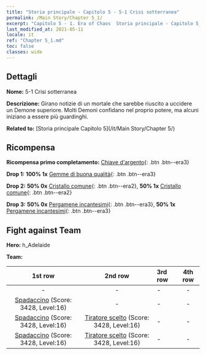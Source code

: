 ```yaml
---
title: "Storia principale - Capitolo 5 - 5-1 Crisi sotterranea"
permalink: /Main Story/Chapter 5_1/
excerpt: "Capitolo 5 - 1. Era of Chaos  Storia principale - Capitolo 5_1. 5-1 Crisi sotterranea"
last_modified_at: 2021-05-11
locale: it
ref: "Chapter 5_1.md"
toc: false
classes: wide
---
```


## Dettagli

 **Nome:** 5-1 Crisi sotterranea

 **Descrizione:** Girano notizie di un mortale che sarebbe riuscito a uccidere un Demone superiore. Molti Demoni confidano nel proprio potere, ma alcuni iniziano a essere più guardinghi.

 **Related to:** [Storia principale Capitolo 5](/it/Main Story/Chapter 5/)

## Ricompensa

 **Ricompensa primo completamento:** [Chiave d'argento](/ItemsIT/con_693/){: .btn .btn--era3}

 **Drop 1:** **100% 1x** [Gemme di buona qualità](/ItemsIT/mat_16/){: .btn .btn--era3}

 **Drop 2:** **50% 0x** [Cristallo comune](/ItemsIT/mat_11/){: .btn .btn--era2}, **50% 1x** [Cristallo comune](/ItemsIT/mat_11/){: .btn .btn--era2}

 **Drop 3:** **50% 0x** [Pergamene incantesimi](/ItemsIT/con_694/){: .btn .btn--era3}, **50% 1x** [Pergamene incantesimi](/ItemsIT/con_694/){: .btn .btn--era3}


## Fight against Team
 **Hero:** h_Adelaide

 **Team:**


  | 1st row | 2nd row | 3rd row | 4th row |
  |:----:|:----:|:----|:----:|
  | - | - | - | - |
  | [Spadaccino](/it/units/Swordsman/) (Score: 3428, Level:16)  | - | - | - |
  | [Spadaccino](/it/units/Swordsman/) (Score: 3428, Level:16)  | [Tiratore scelto](/it/units/Marksman/) (Score: 3428, Level:16)  | - | - |
  | [Spadaccino](/it/units/Swordsman/) (Score: 3428, Level:16)  | [Tiratore scelto](/it/units/Marksman/) (Score: 3428, Level:16)  | - | - |


